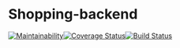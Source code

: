 # Shopping-backend
  
[![Maintainability](https://api.codeclimate.com/v1/badges/d13d9c08b54071a7bfe8/maintainability)](https://codeclimate.com/github/MBenedicte/shopping-backend/maintainability)[![Coverage Status](https://coveralls.io/repos/github/MBenedicte/shopping-backend/badge.svg)](https://coveralls.io/github/MBenedicte/shopping-backend)[![Build Status](https://travis-ci.org/MBenedicte/shopping-backend.svg?branch=develop)](https://travis-ci.org/MBenedicte/shopping-backend)
